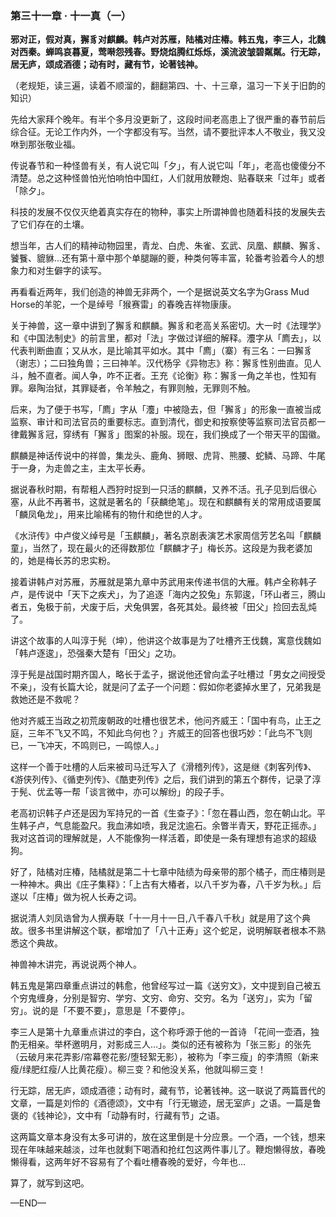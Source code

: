 ### 第三十一章 · 十一真（一）

**邪对正，假对真，獬豸对麒麟。韩卢对苏雁，陆橘对庄椿。韩五鬼，李三人，北魏对西秦。蝉鸣哀暮夏，莺啭怨残春。野烧焰腾红烁烁，溪流波皱碧粼粼。行无踪，居无庐，颂成酒德；动有时，藏有节，论著钱神。**

（老规矩，读三遍，读着不顺溜的，翻翻第四、十、十三章，温习一下关于旧韵的知识）

先给大家拜个晚年。有半个多月没更新了，这段时间老高患上了很严重的春节前后综合征。无论工作内外，一个字都没有写。当然，请不要批评本人不敬业，我又没咻到那张敬业福。

传说春节和一种怪兽有关，有人说它叫「夕」，有人说它叫「年」，老高也傻傻分不清楚。总之这种怪兽怕光怕响怕中国红，人们就用放鞭炮、贴春联来「过年」或者「除夕」。

科技的发展不仅仅灭绝着真实存在的物种，事实上所谓神兽也随着科技的发展失去了它们存在的土壤。

想当年，古人们的精神动物园里，青龙、白虎、朱雀、玄武、凤凰、麒麟、獬豸、饕餮、貔貅…还有第十章中那个单腿蹦的夔，种类何等丰富，轮番考验着今人的想象力和对生僻字的读写。

再看看近两年，我们创造的神兽无非两个，一个是据说英文名字为Grass Mud Horse的羊驼，一个是绰号「猴赛雷」的春晚吉祥物康康。

关于神兽，这一章中讲到了獬豸和麒麟。獬豸和老高关系密切。大一时《法理学》和《中国法制史》的前言里，都对「法」字做过详细的解释。灋字从「廌去」，以代表判断曲直；又从水，是比喻其平如水。其中「廌」（寨）有三名：一曰獬豸（谢志）；二曰独角兽；三曰神羊。汉代杨孚《异物志》称：獬豸性别曲直。见人斗，触不直者。闻人争，咋不正者。王充《论衡》称：獬豸一角之羊也，性知有罪。皋陶治狱，其罪疑者，令羊触之，有罪则触，无罪则不触。

后来，为了便于书写，「廌」字从「灋」中被隐去，但「獬豸」的形象一直被当成监察、审计和司法官员的重要标志。直到清代，御史和按察使等监察司法官员都一律戴獬豸冠，穿绣有「獬豸」图案的补服。现在，我们换成了一个带天平的国徽。

麒麟是神话传说中的祥兽，集龙头、鹿角、狮眼、虎背、熊腰、蛇鳞、马蹄、牛尾于一身，为走兽之主，主太平长寿。

据说春秋时期，有帮粗人西狩时捉到一只活的麒麟，又养不活。孔子见到后很心塞，从此不再著书，这就是著名的「获麟绝笔」。现在和麒麟有关的常用成语要属「麟凤龟龙」，用来比喻稀有的物什和绝世的人才。

《水浒传》中卢俊义绰号是「玉麒麟」，著名京剧表演艺术家周信芳艺名叫「麒麟童」，当然了，现在最火的还得数那位「麒麟才子」梅长苏。这段是为我老婆加的，她是梅长苏的忠实粉。

接着讲韩卢对苏雁，苏雁就是第九章中苏武用来传递书信的大雁。韩卢全称韩子卢，是传说中「天下之疾犬」，为了追逐「海内之狡兔」东郭逡，「环山者三，腾山者五，兔极于前，犬废于后，犬兔俱罢，各死其处。最终被「田父」捡回去乱炖了。

讲这个故事的人叫淳于髡（坤），他讲这个故事是为了吐槽齐王伐魏，寓意伐魏如「韩卢逐逡」，恐强秦大楚有「田父」之功。

淳于髡是战国时期齐国人，略长于孟子，据说他还曾向孟子吐槽过「男女之间授受不亲」，没有长篇大论，就是问了孟子一个问题：假如你老婆掉水里了，兄弟我是救她还是不救呢？

他对齐威王当政之初荒废朝政的吐槽也很艺术，他问齐威王：「国中有鸟，止王之庭，三年不飞又不鸣，不知此鸟何也？」齐威王的回答也很巧妙：「此鸟不飞则已，一飞冲天，不鸣则已，一鸣惊人。」

这样一个善于吐槽的人后来被司马迁写入了《滑稽列传》，这是继《刺客列传》、《游侠列传》、《循吏列传》、《酷吏列传》之后，我们讲到的第五个群传，记录了淳于髡、优孟等一帮「谈言微中，亦可以解纷」的段子手。

老高初识韩子卢还是因为军持兄的一首《生查子》：「忽在暮山西，忽在朝山北。平生韩子卢，气息能盈尺。我血沸如喷，我足沈逾石。余瞥半青天，野花正摇赤。」我对这首词的理解就是，人不能像狗一样活着，即使是一条有理想有追求的超级狗。

好了，陆橘对庄椿，陆橘就是第二十七章中陆绩为母亲带的那个橘子，而庄椿则是一种神木。典出《庄子集释》：「上古有大椿者，以八千岁为春，八千岁为秋。」后遂以「庄椿」做为祝人长寿之词。

据说清人刘凤诰曾为人撰寿联「十一月十一日,八千春八千秋」就是用了这个典故。很多书里讲解这个联，都增加了「八十正寿」这个蛇足，说明解联者根本不熟悉这个典故。

神兽神木讲完，再说说两个神人。

韩五鬼是第四章重点讲过的韩愈，他曾经写过一篇《送穷文》，文中提到自己被五个穷鬼缠身，分别是智穷、学穷、文穷、命穷、交穷。名为「送穷」，实为「留穷」。说的是「不要不要」，意思是「不要停」。

李三人是第十九章重点讲过的李白，这个称呼源于他的一首诗 「花间一壶酒，独酌无相亲。举杯邀明月，对影成三人…」。类似的还有被称为「张三影」的张先（云破月来花弄影/帘幕卷花影/堕轻絮无影），被称为「李三瘦」的李清照（新来瘦/绿肥红瘦/人比黄花瘦）。柳三变？和他没关系，他就叫柳三变！

行无踪，居无庐，颂成酒德；动有时，藏有节，论著钱神。这一联说了两篇晋代的文章，一篇是刘伶的《酒德颂》，文中有「行无辙迹，居无室庐」之语。一篇是鲁褒的《钱神论》，文中有「动静有时，行藏有节」之语。

这两篇文章本身没有太多可讲的，放在这里倒是十分应景。一个酒，一个钱，想来现在年味越来越淡，过年也就剩下喝酒和抢红包这两件事儿了。鞭炮懒得放，春晚懒得看，这两年好不容易有了个看吐槽春晚的爱好，今年也…

算了，就写到这吧。

—END—
